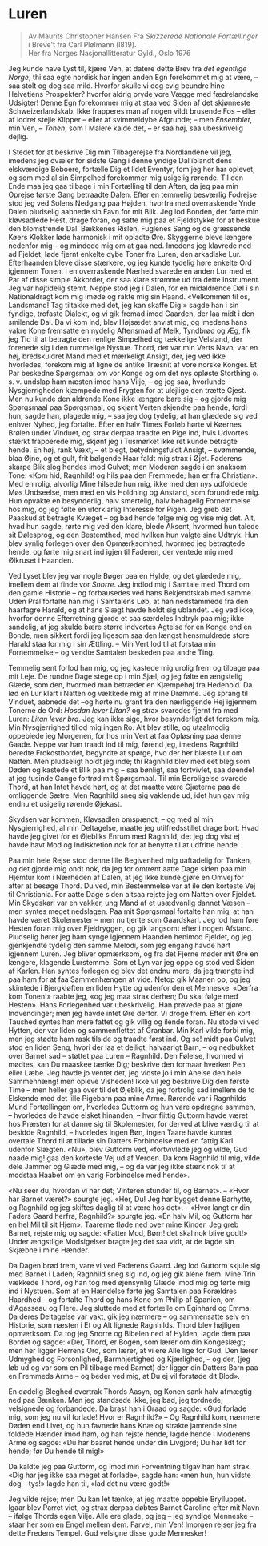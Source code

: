# Luren
> Av Maurits Christopher Hansen
> Fra *Skizzerede Nationale Fortællinger* i Breve't fra Carl Plølmann (l819).  
> Her fra Norges Nasjonallitteratur Gyld.,  Oslo 1976

Jeg kunde have Lyst til, kjære Ven, at datere dette Brev fra *det egentlige Norge*; thi saa egte nordisk har ingen anden Egn forekommet mig at være, – saa stolt og dog saa mild. Hvorfor skulle vi dog evig beundre hine Helvetiens Prospekter? hvorfor aldrig pryde vore Vægge med fædrelandske Udsigter! Denne Egn forekommer mig at staa ved Siden af det skjønneste Schweizerlandskab. Ikke frapperes man af nogen vildt brusende Fos – eller af lodret stejle Klipper – eller af svimmeldybe Afgrunde; – men *Ensemblet*, min Ven, – *Tonen*, som I Malere kalde det, – er saa høj, saa ubeskrivelig dejlig.  


I Stedet for at beskrive Dig min Tilbagerejse fra Nordlandene vil jeg, imedens jeg dvæler for sidste Gang i denne yndige Dal iblandt dens elskværdige Beboere, fortælle Dig et lidet Eventyr, fom jeg her har oplevet, og som med al sin Simpelhed forekommer mig usigelig rørende. Til den Ende maa jeg gaa tilbage i min Fortælling til den Aften, da jeg paa min Oprejse første Gang betraadte Dalen. Efter en temmelig besværlig Fodrejse stod jeg ved Solens Nedgang paa Højden, hvorfra med overraskende Ynde Dalen pludselig aabnede sin Favn for mit Blik. Jeg lod Bonden, der førte min kløvsadlede Hest, drage foran, og satte mig paa et Fjeldstykke for at beskue den blomstrende Dal. Bækkenes Rislen, Fuglenes Sang og de græssende Køers Klokker løde harmonisk i mit opladte Øre. Skyggerne bleve længere nedenfor mig – og mindede mig om at gaa ned. Imedens jeg klavrede ned ad Fjeldet, løde fjernt enkelte dybe Toner fra Luren, den arkadiske Lur. Efterhaanden bleve disse stærkere, og jeg kunde tydelig høre enkelte Ord igjennem Tonen. I en overraskende Nærhed svarede en anden Lur med et Par af disse simple Akkorder, der saa klare strømme ud fra dette Instrument. Jeg var højtidelig stemt. Neppe stod jeg i Dalen, for en midaldrende Døl i sin Nationaldragt kom mig imøde og rakte mig sin Haand. «Velkommen til os, Landsmand! Tag tiltakke med det, jeg kan skaffe Dig!» sagde han i sin fyndige, trofaste Dialekt, og vi gik fremad imod Gaarden, der laa midt i den smilende Dal. Da vi kom ind, blev Højsædet anvist mig, og imedens hans vakre Kone fremsatte en nydelig Aftensmad af Melk, Tyndbrød og Æg, fik jeg Tid til at betragte den renlige Simpelhed og tækkelige Velstand, der forenede sig i den rummelige Nystue. Thord, det var min Verts Navn, var en høj, bredskuldret Mand med et mærkeligt Ansigt, der, jeg ved ikke hvorledes, forekom mig at ligne de antike Træsnit af vore norske Konger. Et Par beskedne Spørgsmaal om vor Konge og om det nys opløste Storthing o. s. v. undslap ham næsten imod hans Vilje, – og jeg saa, hvorlunde Nysgjerrigheden kjæmpede med Frygten for at ulejlige den trætte Gjest. Men nu kunde den aldrende Kone ikke længere bare sig – og gjorde mig Spørgsmaal paa Spørgsmaal; og skjønt Verten skjendte paa hende, fordi hun, sagde han, plagede mig, – saa jeg dog tydelig, at han glædede sig ved enhver Nyhed, jeg fortalte. Efter en halv Times Forløb hørte vi Køernes Brølen under Vinduet, og strax derpaa traadte en Pige ind, hvis Udvortes stærkt frapperede mig, skjønt jeg i Tusmørket ikke ret kunde betragte hende. En høj, rank Væxt, – et blegt, betydningsfuldt Ansigt, – svømmende, blaa Øjne, og et gult, frit bølgende Haar faldt mig strax i Øjet. Faderens skarpe Blik slog hendes imod Gulvet; men Moderen sagde i en snaksom Tone: «Kom hid, Ragnhild! og hils paa den Fremmede; han er fra Christian». Med en rolig, alvorlig Mine hilsede hun mig, ikke med den nys udfoldede Møs Undseelse, men med en vis Holdning og Anstand, som forundrede mig. Hun opvakte en besynderlig, halv smertelig, halv behagelig Fornemmelse hos mig, og jeg følte en uforklarlig Interesse for Pigen. Jeg greb det Paaskud at betragte Kvæget – og bad hende følge mig og vise mig det. Alt, hvad hun sagde, rørte mig ved den klare, blede Aksent, hvormed hun talede sit Dølesprog, og den Bestemthed, med hvilken hun valgte sine Udtryk. Hun blev synlig forlegen over den Opmærksomhed, hvormed jeg betragtede hende, og førte mig snart ind igjen til Faderen, der ventede mig med Ølkruset i Haanden.  


Ved Lyset blev jeg var nogle Bøger paa en Hylde, og det glædede mig, imellem dem at finde vor *Snorre*. Jeg indlod mig i Samtale med Thord om den gamle Historie – og forbausedes ved hans Bekjendtskab med samme. Uden Pral fortalte han mig i Samtalens Løb, at han nedstammede fra den haarfagre Harald, og at hans Slægt havde holdt sig ublandet. Jeg ved ikke, hvorfor denne Efterretning gjorde et saa særdeles Indtryk paa mig; ikke sandelig, at jeg skulde bære større indvortes Agtelse for en Konge end en Bonde, men sikkert fordi jeg ligesom saa den længst hensmuldrede store Harald staa for mig i sin Ættling. – Min Vert lod til at forstaa min Fornemmelse – og vendte Samtalen beskeden paa andre Ting.  


Temmelig sent forlod han mig, og jeg kastede mig urolig frem og tilbage paa mit Leje. De rundne Dage stege op i min Sjæl, og jeg følte en ængstelig Glæde, som den, hvormed man betræder en Kjæmpehøj fra Hedenold. Da lød en Lur klart i Natten og vækkede mig af mine Drømme. Jeg sprang til Vinduet, aabnede det –og hørte nu grant fra den nærliggende Hej igjennem Tonerne de Ord: *Hosdan lever Litan?* og strax svaredes fjernt fra med Luren: *Litan lever bra*. Jeg kan ikke sige, hvor besynderligt det forekom mig. Min Nysgjerrighed tillod mig ingen Ro. Alt blev stille, og utaalmodig oppebiede jeg Morgenen, for hos min Vert at faa Opløsning paa denne Gaade. Neppe var han traadt ind til mig, førend jeg, imedens Ragnhild beredte Frokostbordet, begyndte at spørge, hvo der her blæste Lur om Natten. Men pludseligt holdt jeg inde; thi Ragnhild blev med eet bleg som Døden og kastede et Blik paa mig – saa bønligt, saa fortvivlet, saa døende! at jeg tusinde Gange fortrød mit Spørgsmaal. Til min Beroligelse svarede Thord, at han Intet havde hørt, og at det maatte være Gjæterne paa de omliggende Sætre. Men Ragnhild sneg sig vaklende ud, idet hun gav mig endnu et usigelig rørende Øjekast.  


Skydsen var kommen, Kløvsadlen omspændt, – og med al min Nysgjerrighed, al min Deltagelse, maatte jeg utilfredsstillet drage bort. Hvad havde jeg givet for et Øjebliks Enrum med Ragnhild, det jeg dog vist ej havde havt Mod og Indiskretion nok for at benytte til at udfritte hende.  


Paa min hele Rejse stod denne lille Begivenhed mig uaftadelig for Tanken, og det gjorde mig ondt nok, da jeg for omtrent aatte Dage siden paa min Hjemtur kom i Nærheden af Dalen, at jeg ikke kunde gjøre en Omvej for atter at besøge Thord. Du ved, min Bestemmelse var at ile den korteste Vej til Christiania. For aatte Dage siden altsaa rejste jeg om Natten over Fjeldet. Min Skydskarl var en vakker, ung Mand af et usædvanlig dannet Væsen – men syntes meget nedslagen. Paa mit Spørgsmaal fortalte han mig, at han havde været Skolemester – men nu tjente som Gaardskarl. Jeg lod ham føre Hesten foran mig over Fjeldryggen, og gik langsomt efter i nogen Afstand. Pludselig hører jeg ham synge igjennem Haanden henimod Fjeldet, og jeg gjenkjendte tydelig den samme Melodi, som jeg engang havde hørt igjennem Luren. Jeg bliver opmærksom, og fra det Fjerne møder mit Øre en længere, klagende Lurstemme. Som et Lyn var jeg oppe og stod ved Siden af Karlen. Han syntes forlegen og blev det endnu mere, da jeg trængte ind paa ham for at faa Sammenhængen at vide. Netop gik Maanen op, og jeg skimtede i Bjergkløften en liden Hytte og udenfor den et Menneske. «Derfra kom Tonen!» raabte jeg, «og jeg maa strax derhen; Du skal følge med Hesten». Hans Forlegenhed var ubeskrivelig. Han prøvede paa at gjøre Indvendinger; men jeg havde intet Øre derfor. Vi droge frem. Efter en kort Taushed syntes han mere fattet og gik villig og ilende foran. Nu stode vi ved Hytten, der var liden og sammenflettet af Granbar. Min Karl vilde forbi mig, men jeg stødte ham rask tilside og traadte først ind. Og se! midt paa Gulvet stod en liden Seng, hvori der laa et dejligt, halvaarigt Barn, – og nedbukket over Barnet sad – støttet paa Luren – Ragnhild. Den Følelse, hvormed vi mødtes, kan Du maaskee tænke Dig; beskrive den formaar hverken Pen eller Læbe. Jeg havde jo ventet det, jeg vidste jo i min Anelse den hele Sammenhæng! men opleve Visheden! Ikke vil jeg beskrive Dig den første Time – men heller gaa over til det Øjeblik, da jeg fortrolig sad imellem de to Elskende med det lille Pigebarn paa mine Arme. Rørende var i Ragnhilds Mund Fortællingen om, hvorledes Guttorm og hun vare opdragne sammen, – hvorledes de havde elsket hinanden, – hvor fiittig Guttorm havde været hos Præsten for at danne sig til Skolemester, for derved at blive værdig til at besidde Ragnhild, – hvorledes ingen Bøn, ingen Taare havde kunnet overtale Thord til at tillade sin Datters Forbindelse med en fattig Karl udenfor Slægten. «Nu», blev Guttorm ved, «fortvivlede jeg og vilde, Gud naade mig! gaa den korteste Vej ud af Verden. Da kom Ragnhild til mig, vilde dele Jammer og Glæde med mig, – og da var jeg ikke stærk nok til at modstaa Haabet om en varig Forbindelse med hende».  


«Nu seer du, hvordan vi har det; Vinteren stunder til, og Barnet». – «Hvor har Barnet været?» spurgte jeg. «Her, Du! Jeg har bygget denne Barhytte, og Ragnhild og jeg skiftes daglig til at være hos det». – «Hvor langt er din Faders Gaard herfra, Ragnhild?» spurgte jeg. «En halv Mil, og Guttorm har en hel Mil til sit Hjem». Taarerne fløde ned over mine Kinder. Jeg greb Barnet, rejste mig og sagde: «Fatter Mod, Børn! det skal nok blive godt!» Under ængstlige Modsigelser bragte jeg det saa vidt, at de lagde sin Skjæbne i mine Hænder.  


Da Dagen brød frem, vare vi ved Faderens Gaard. Jeg lod Guttorm skjule sig med Barnet i Laden; Ragnhild sneg sig ind, og jeg gik alene frem. Mine Trin vækkede Thord, og han tog med øjensynlig Glæde imod mig og førte mig ind i Nystuen. Som af en Hændelse førte jeg Samtalen paa Forældres Haardhed – og fortalte Thord og hans Kone om Philip af Spanien, om d'Agasseau og Flere. Jeg sluttede med at fortælle om Eginhard og Emma. Da deres Deltagelse var vakt, gik jeg nærmere – og sammensatte selv en Historie, som næsten i Et og Alt lignede Ragnhilds. Thord blev højligen opmærksom. Da tog jeg Snorre og Bibelen ned af Hylden, lagde dem paa Bordet og sagde: «Der, Thord, er Bogen, som lærer om din Kongeslægt; men her ligger Herrens Ord, som lærer, at vi ere Alle lige for Gud. Den lærer Udmyghed og Forsonlighed, Barmhjertighed og Kjærlighed, – og der, (jeg løb ud og var som en Pil tilbage med Barnet) der ligger din Datters Barn paa en Fremmeds Arme – og beder ved mig, at Du ej vil forstøde dit Blod».  


En dødelig Bleghed overtrak Thords Aasyn, og Konen sank halv afmægtig ned paa Bænken. Men jeg standsede ikke, jeg bad, jeg tordnede, velsignede og forbandede. Da brast han i Graad og sagde: «Gud forlade mig, som jeg nu vil forlade! Hvor er Ragnhild?» – Og Ragnhild kom, nærmere Døden end Livet, og hun favnede hans Knæ og strakte jamrende sine foldede Hænder imod ham, og han rejste hende, lagde hende i Moderens Arme og sagde: «Du har baaret hende under din Livgjord; Du har lidt for hende; før Du hende til mig!»  


Da kaldte jeg paa Guttorm, og imod min Forventning tilgav han ham strax. «Dig har jeg ikke saa meget at forlade», sagde han: «men hun, hun vidste dog – tys!» lagde han til, «lad det nu være godt!»  


Jeg vilde rejse; men Du kan let tænke, at jeg maatte oppebie Brylluppet. Igaar blev Parret viet, og strax derpaa døbtes Barnet Caroline efter mit Navn – ifølge Thords egen Vilje. Alle ere glade, og jeg – jeg syndige Menneske – staar her som en Engel mellem dem. Farvel, min Ven! Imorgen rejser jeg fra dette Fredens Tempel. Gud velsigne disse gode Mennesker!  
